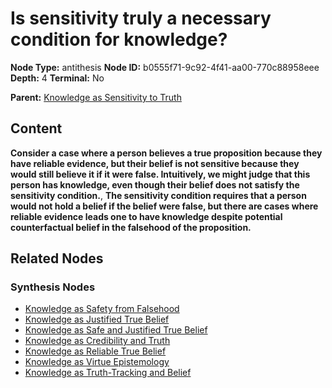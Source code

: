 # Is sensitivity truly a necessary condition for knowledge?

**Node Type:** antithesis
**Node ID:** b0555f71-9c92-4f41-aa00-770c88958eee
**Depth:** 4
**Terminal:** No

**Parent:** [Knowledge as Sensitivity to Truth](knowledge-as-sensitivity-to-truth-synthesis-2a4c0b48-06b4-4df3-af60-173be7b85acb.md)

## Content

**Consider a case where a person believes a true proposition because they have reliable evidence, but their belief is not sensitive because they would still believe it if it were false. Intuitively, we might judge that this person has knowledge, even though their belief does not satisfy the sensitivity condition.**, **The sensitivity condition requires that a person would not hold a belief if the belief were false, but there are cases where reliable evidence leads one to have knowledge despite potential counterfactual belief in the falsehood of the proposition.**

## Related Nodes

### Synthesis Nodes

- [Knowledge as Safety from Falsehood](knowledge-as-safety-from-falsehood-synthesis-41e28f0e-41f8-4feb-989b-f7c4685e1a3b.md)
- [Knowledge as Justified True Belief](knowledge-as-justified-true-belief-synthesis-958745d0-3647-4ea2-bfc8-2a02e8fd11a1.md)
- [Knowledge as Safe and Justified True Belief](knowledge-as-safe-and-justified-true-belief-synthesis-e6e4de34-ed0f-44d7-a517-0cd62e4b3a27.md)
- [Knowledge as Credibility and Truth](knowledge-as-credibility-and-truth-synthesis-79cbb1dc-2002-499f-abc7-5973dfa67c99.md)
- [Knowledge as Reliable True Belief](knowledge-as-reliable-true-belief-synthesis-cc2d5a14-1731-4c9f-861a-d27557ae3d72.md)
- [Knowledge as Virtue Epistemology](knowledge-as-virtue-epistemology-synthesis-0194ae67-0797-41ee-9bf5-ff513d10ca31.md)
- [Knowledge as Truth-Tracking and Belief](knowledge-as-truth-tracking-and-belief-synthesis-d0e0ae35-22a0-4554-bb1d-cd6c50c9974a.md)
